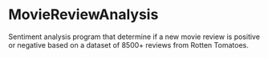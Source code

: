 # MovieReviewAnalysis
Sentiment analysis program that determine if a new movie review is positive or negative based on a dataset of 8500+ reviews from Rotten Tomatoes.
